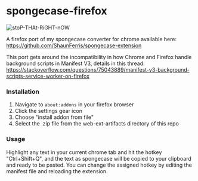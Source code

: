 # spongecase-firefox

![stoP-THAt-RiGHT-nOW](https://github.com/ShaunFerris/spongecase-firefox/assets/119541650/5dd9240a-a84b-4605-8d2e-d627617097e7)

A firefox port of my spongecase converter for chrome available here: https://github.com/ShaunFerris/spongecase-extension

This port gets around the incompatibility in how Chrome and Firefox handle background scripts in Manifest V3, details in this thread: https://stackoverflow.com/questions/75043889/manifest-v3-background-scripts-service-worker-on-firefox

### Installation

1. Navigate to `about:addons` in your firefox browser
2. Click the settings gear icon
3. Choose "install addon from file"
4. Select the .zip file from the web-ext-artifacts directory of this repo

### Usage

Highlight any text in your current chrome tab and hit the hotkey "Ctrl+Shift+Q", and the text as spongecase will be copied to your clipboard and ready to be pasted. You can change the assigned hotkey by editing the manifest file and reloading the extension.
